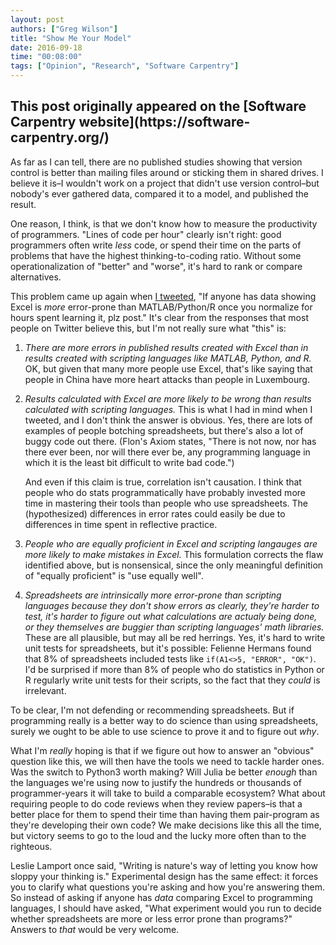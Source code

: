 ```yaml
---
layout: post
authors: ["Greg Wilson"]
title: "Show Me Your Model"
date: 2016-09-18
time: "00:08:00"
tags: ["Opinion", "Research", "Software Carpentry"]
---
```


<h2>This post originally appeared on the [Software Carpentry website](https://software-carpentry.org/)</h2>

As far as I can tell,
there are no published studies showing that version control is better than mailing files around
or sticking them in shared drives.
I believe it is–I wouldn't work on a project that didn't use version control–but
nobody's ever gathered data,
compared it to a model,
and published the result.

One reason,
I think,
is that we don't know how to measure the productivity of programmers.
"Lines of code per hour" clearly isn't right:
good programmers often write *less* code,
or spend their time on the parts of problems
that have the highest thinking-to-coding ratio.
Without some operationalization of "better" and "worse",
it's hard to rank or compare alternatives.

This problem came up again when [I tweeted](https://twitter.com/gvwilson/status/776733301419630592),
"If anyone has data showing Excel is *more* error-prone than MATLAB/Python/R once you normalize for hours spent learning it, plz post."
It's clear from the responses that most people on Twitter believe this,
but I'm not really sure what "this" is:

1.  *There are more errors in published results created with Excel than in results created with scripting languages like MATLAB, Python, and R.*
    OK,
    but given that many more people use Excel,
    that's like saying that people in China have more heart attacks than people in Luxembourg.

2.  *Results calculated with Excel are more likely to be wrong than results calculated with scripting languages.*
    This is what I had in mind when I tweeted,
    and I don't think the answer is obvious.
    Yes, there are lots of examples of people botching spreadsheets,
    but there's also a lot of buggy code out there.
    (Flon's Axiom states, "There is not now, nor has there ever been,
    nor will there ever be,
    any programming language in which it is the least bit difficult to write bad code.")

    And even if this claim is true, correlation isn't causation.
    I think that people who do stats programmatically
    have probably invested more time in mastering their tools
    than people who use spreadsheets.
    The (hypothesized) differences in error rates could easily be due to
    differences in time spent in reflective practice.

3.  *People who are equally proficient in Excel and scripting langauges are more likely to make mistakes in Excel.*
    This formulation corrects the flaw identified above,
    but is nonsensical,
    since the only meaningful definition of "equally proficient" is
    "use equally well".

4.  *Spreadsheets are intrinsically more error-prone than scripting languages because they don't show errors as clearly, they're harder to test, it's harder to figure out what calculations are actualy being done, or they themselves are buggier than scripting languages' math libraries.*
    These are all plausible,
    but may all be red herrings.
    Yes,
    it's hard to write unit tests for spreadsheets,
    but it's possible:
    Felienne Hermans found that 8% of spreadsheets included tests like
    `if(A1<>5, "ERROR", "OK")`.
    I'd be surprised if more than 8% of people who do statistics in Python or R
    regularly write unit tests for their scripts,
    so the fact that they *could* is irrelevant.

To be clear,
I'm not defending or recommending spreadsheets.
But if programming really is a better way to do science than using spreadsheets,
surely we ought to be able to use science to prove it
and to figure out *why*.

What I'm *really* hoping is that if we figure out how to answer an "obvious" question like this,
we will then have the tools we need to tackle harder ones.
Was the switch to Python3 worth making?
Will Julia be better *enough* than the languages we're using now
to justify the hundreds or thousands of programmer-years it will take
to build a comparable ecosystem?
What about requiring people to do code reviews when they review papers–is that
a better place for them to spend their time than having them pair-program
as they're developing their own code?
We make decisions like this all the time,
but victory seems to go to the loud and the lucky more often than to the righteous.

Leslie Lamport once said,
"Writing is nature's way of letting you know how sloppy your thinking is."
Experimental design has the same effect:
it forces you to clarify what questions you're asking and how you're answering them.
So instead of asking if anyone has *data* comparing Excel to programming languages,
I should have asked,
"What experiment would you run to decide whether spreadsheets are more or less error prone than programs?"
Answers to *that* would be very welcome.
